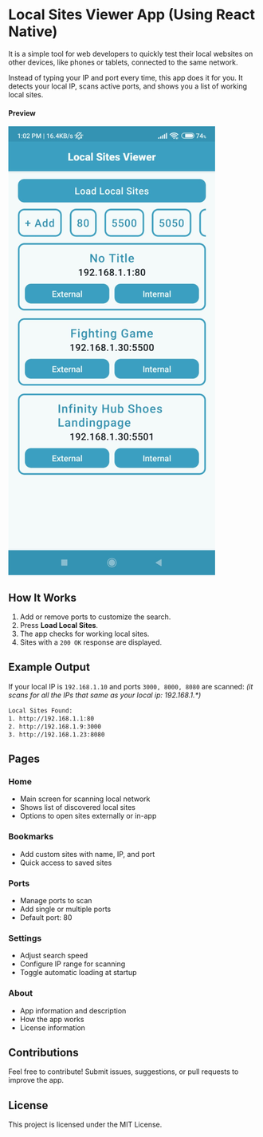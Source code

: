 # Local Sites Viewer App (Using React Native)

It is a simple tool for web developers to quickly test their local websites on
other devices, like phones or tablets, connected to the same network.

Instead of typing your IP and port every time, this app does it for you. It detects your local IP,
scans active ports, and shows you a list of working local sites.

#### Preview

![Preview Image](https://github.com/MohammedMMC/Local-Sites-Viewer-RN/blob/main/preview.png?raw=true)

## How It Works

1. Add or remove ports to customize the search.
2. Press **Load Local Sites**.
3. The app checks for working local sites.
4. Sites with a `200 OK` response are displayed.

## Example Output

If your local IP is `192.168.1.10` and ports `3000, 8000, 8080` are scanned:
_(it scans for all the IPs that same as your local ip: 192.168.1.\*)_

```
Local Sites Found:
1. http://192.168.1.1:80
2. http://192.168.1.9:3000
3. http://192.168.1.23:8080
```

## Pages

### Home
- Main screen for scanning local network
- Shows list of discovered local sites
- Options to open sites externally or in-app

### Bookmarks
- Add custom sites with name, IP, and port
- Quick access to saved sites

### Ports
- Manage ports to scan
- Add single or multiple ports
- Default port: 80

### Settings
- Adjust search speed
- Configure IP range for scanning
- Toggle automatic loading at startup

### About
- App information and description
- How the app works
- License information

## Contributions

Feel free to contribute! Submit issues, suggestions, or pull requests to improve the app.

## License

This project is licensed under the MIT License.
